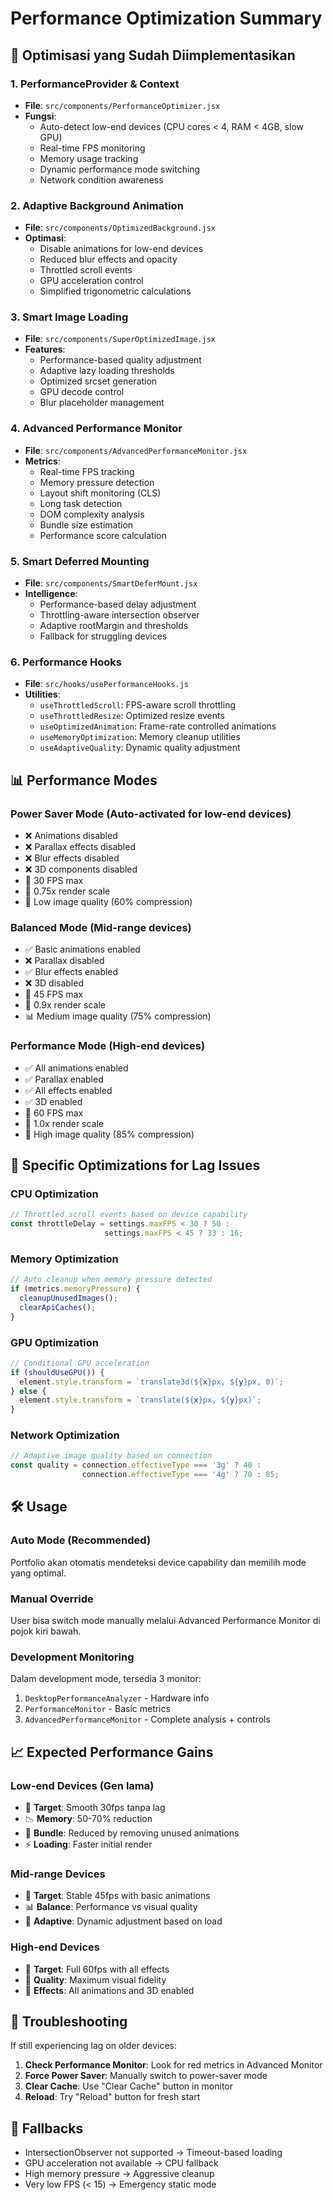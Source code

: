 # Performance Optimization Summary

## 🚀 Optimisasi yang Sudah Diimplementasikan

### 1. **PerformanceProvider & Context**
- **File**: `src/components/PerformanceOptimizer.jsx`
- **Fungsi**: 
  - Auto-detect low-end devices (CPU cores < 4, RAM < 4GB, slow GPU)
  - Real-time FPS monitoring
  - Memory usage tracking  
  - Dynamic performance mode switching
  - Network condition awareness

### 2. **Adaptive Background Animation**
- **File**: `src/components/OptimizedBackground.jsx` 
- **Optimasi**:
  - Disable animations for low-end devices
  - Reduced blur effects and opacity
  - Throttled scroll events
  - GPU acceleration control
  - Simplified trigonometric calculations

### 3. **Smart Image Loading**
- **File**: `src/components/SuperOptimizedImage.jsx`
- **Features**:
  - Performance-based quality adjustment
  - Adaptive lazy loading thresholds
  - Optimized srcset generation
  - GPU decode control
  - Blur placeholder management

### 4. **Advanced Performance Monitor**
- **File**: `src/components/AdvancedPerformanceMonitor.jsx`
- **Metrics**:
  - Real-time FPS tracking
  - Memory pressure detection
  - Layout shift monitoring (CLS)
  - Long task detection
  - DOM complexity analysis
  - Bundle size estimation
  - Performance score calculation

### 5. **Smart Deferred Mounting**
- **File**: `src/components/SmartDeferMount.jsx`
- **Intelligence**:
  - Performance-based delay adjustment
  - Throttling-aware intersection observer
  - Adaptive rootMargin and thresholds
  - Fallback for struggling devices

### 6. **Performance Hooks**
- **File**: `src/hooks/usePerformanceHooks.js`
- **Utilities**:
  - `useThrottledScroll`: FPS-aware scroll throttling
  - `useThrottledResize`: Optimized resize events  
  - `useOptimizedAnimation`: Frame-rate controlled animations
  - `useMemoryOptimization`: Memory cleanup utilities
  - `useAdaptiveQuality`: Dynamic quality adjustment

## 📊 Performance Modes

### **Power Saver Mode** (Auto-activated for low-end devices)
- ❌ Animations disabled
- ❌ Parallax effects disabled  
- ❌ Blur effects disabled
- ❌ 3D components disabled
- 🔽 30 FPS max
- 🔽 0.75x render scale
- 🔽 Low image quality (60% compression)

### **Balanced Mode** (Mid-range devices)
- ✅ Basic animations enabled
- ❌ Parallax disabled
- ✅ Blur effects enabled
- ❌ 3D disabled
- 🔽 45 FPS max
- 🔽 0.9x render scale
- 📊 Medium image quality (75% compression)

### **Performance Mode** (High-end devices)
- ✅ All animations enabled
- ✅ Parallax enabled
- ✅ All effects enabled
- ✅ 3D enabled
- 🚀 60 FPS max
- 🚀 1.0x render scale
- 🚀 High image quality (85% compression)

## 🎯 Specific Optimizations for Lag Issues

### **CPU Optimization**
```javascript
// Throttled scroll events based on device capability
const throttleDelay = settings.maxFPS < 30 ? 50 : 
                     settings.maxFPS < 45 ? 33 : 16;
```

### **Memory Optimization** 
```javascript
// Auto cleanup when memory pressure detected
if (metrics.memoryPressure) {
  cleanupUnusedImages();
  clearApiCaches();
}
```

### **GPU Optimization**
```javascript
// Conditional GPU acceleration
if (shouldUseGPU()) {
  element.style.transform = `translate3d(${x}px, ${y}px, 0)`;
} else {
  element.style.transform = `translate(${x}px, ${y}px)`;
}
```

### **Network Optimization**
```javascript
// Adaptive image quality based on connection
const quality = connection.effectiveType === '3g' ? 40 : 
                connection.effectiveType === '4g' ? 70 : 85;
```

## 🛠️ Usage

### Auto Mode (Recommended)
Portfolio akan otomatis mendeteksi device capability dan memilih mode yang optimal.

### Manual Override
User bisa switch mode manually melalui Advanced Performance Monitor di pojok kiri bawah.

### Development Monitoring
Dalam development mode, tersedia 3 monitor:
1. `DesktopPerformanceAnalyzer` - Hardware info
2. `PerformanceMonitor` - Basic metrics  
3. `AdvancedPerformanceMonitor` - Complete analysis + controls

## 📈 Expected Performance Gains

### **Low-end Devices (Gen lama)**
- 🎯 **Target**: Smooth 30fps tanpa lag
- 📉 **Memory**: 50-70% reduction
- 🚀 **Bundle**: Reduced by removing unused animations
- ⚡ **Loading**: Faster initial render

### **Mid-range Devices**
- 🎯 **Target**: Stable 45fps with basic animations
- 📊 **Balance**: Performance vs visual quality
- 🔄 **Adaptive**: Dynamic adjustment based on load

### **High-end Devices**  
- 🚀 **Target**: Full 60fps with all effects
- 💯 **Quality**: Maximum visual fidelity
- 🎨 **Effects**: All animations and 3D enabled

## 🔧 Troubleshooting

If still experiencing lag on older devices:

1. **Check Performance Monitor**: Look for red metrics in Advanced Monitor
2. **Force Power Saver**: Manually switch to power-saver mode
3. **Clear Cache**: Use "Clear Cache" button in monitor
4. **Reload**: Try "Reload" button for fresh start

## 🚨 Fallbacks

- IntersectionObserver not supported → Timeout-based loading
- GPU acceleration not available → CPU fallback
- High memory pressure → Aggressive cleanup
- Very low FPS (< 15) → Emergency static mode
